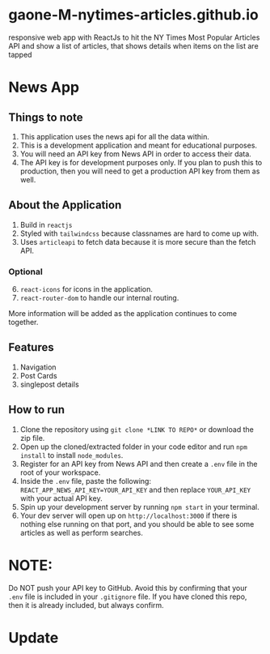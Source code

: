 # gaone-M-nytimes-articles.github.io
responsive web app with ReactJs to hit the NY Times Most Popular Articles API and show a list of articles, that shows details when items on the list are tapped

# News App

## Things to note

1. This application uses the news api for all the data within.
2. This is a development application and meant for educational purposes.
3. You will need an API key from News API in order to access their data.
4. The API key is for development purposes only. If you plan to push this to production, then you will need to get a production API key from them as well.

## About the Application

1. Build in `reactjs`
2. Styled with `tailwindcss` because classnames are hard to come up with.
3. Uses `articleapi` to fetch data because it is more secure than the fetch API.

### Optional

6. `react-icons` for icons in the application.
7. `react-router-dom` to handle our internal routing.

More information will be added as the application continues to come together.

## Features

1. Navigation
2. Post Cards
3.  singlepost details

## How to run

1. Clone the repository using `git clone *LINK TO REPO*` or download the zip file.
2. Open up the cloned/extracted folder in your code editor and run `npm install` to install `node_modules`.
3. Register for an API key from News API and then create a `.env` file in the root of your workspace.
4. Inside the `.env` file, paste the following: `REACT_APP_NEWS_API_KEY=YOUR_API_KEY` and then replace `YOUR_API_KEY` with your actual API key.
5. Spin up your development server by running `npm start` in your terminal.
6. Your dev server will open up on `http://localhost:3000` if there is nothing else running on that port, and you should be able to see some articles as well as perform searches.

# NOTE:

Do NOT push your API key to GitHub. Avoid this by confirming that your `.env` file is included in your `.gitignore` file. If you have cloned this repo, then it is already included, but always confirm.

# Update



